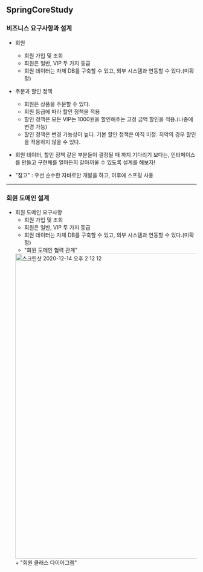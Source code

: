 ## SpringCoreStudy

### 비즈니스 요구사항과 설계
+ 회원
  + 회원 가입 및 조회
  + 회원은 일반, VIP 두 가지 등급
  + 회원 데이터는 자체 DB를 구축할 수 있고, 외부 시스템과 연동할 수 있다.(미확정)
+ 주문과 할인 정책
  + 회원은 상품을 주문할 수 있다.
  + 회원 등급에 따라 할인 정책을 적용
  + 할인 정책은 모든 VIP는 1000원을 할인해주는 고정 금액 할인을 적용.(나중에 변경 가능)
  + 할인 정책은 변경 가능성이 높다. 기본 할인 정책은 아직 미정. 최악의 경우 할인을 적용하지 않을 수 있다.
  
+ 회원 데이터, 할인 정책 같은 부분들이 결정될 때 까지 기다리기 보다는, 인터페이스를 만들고 구현체를 얼마든지 갈아끼울 수 있도록 설계를 해보자!

+ "참고" : 우선 순수한 자바로만 개발을 하고, 이후에 스프링 사용

------------

### 회원 도메인 설계
+ 회원 도메인 요구사항
  + 회원 가입 및 조회
  + 회원은 일반, VIP 두 가지 등급
  + 회원 데이터는 자체 DB를 구축할 수 있고, 외부 시스템과 연동할 수 있다.(미확정)
  + "회원 도메인 협력 관계"
  <img width="806" alt="스크린샷 2020-12-14 오후 2 12 12" src="https://user-images.githubusercontent.com/26809312/102042985-967e6300-3e16-11eb-99af-9b338618e758.png">
  + "회원 클래스 다이어그램"
  
